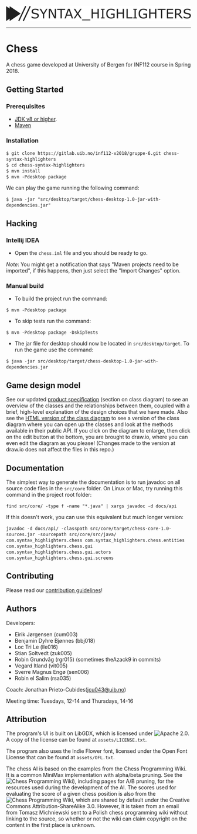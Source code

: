 ![Logo](assets/logo.png)

-----------------------------------------------------------------------------

# Chess

A chess game developed at University of Bergen for INF112
course in Spring 2018.

## Getting Started

### Prerequisites
 
- [JDK v8 or higher](http://www.oracle.com/technetwork/java/javase/downloads/jdk8-downloads-2133151.html).
- [Maven](https://maven.apache.org/download.cgi)

### Installation

```
$ git clone https://gitlab.uib.no/inf112-v2018/gruppe-6.git chess-syntax-highlighters
$ cd chess-syntax-highlighters
$ mvn install
$ mvn -Pdesktop package
```

We can play the game running the following command:

```
$ java -jar "src/desktop/target/chess-desktop-1.0-jar-with-dependencies.jar"
```


## Hacking 

### Intellij IDEA

- Open the `chess.iml` file and you should be ready to go.

*Note*: You might get a notification that says "Maven projects need to
be imported", if this happens, then just select the "Import Changes"
option.

### Manual build

- To build the project run the command:

```
$ mvn -Pdesktop package
```

- To skip tests run the command:

```
$ mvn -Pdesktop package -DskipTests
```

- The jar file for desktop should now be located in `src/desktop/target`. To run
the game use the command:

```
$ java -jar src/desktop/target/chess-desktop-1.0-jar-with-dependencies.jar
```

## Game design model

See our updated [product specification](/docs/product-spec/product-specification.pdf) (section on class diagram) to see an overview of the classes and the relationships between them, coupled with a brief, high-level explanation of the design choices that we have made. Also see the [HTML version of the class diagram](/docs/diagrams/classdiagram.html) to see a version of the class diagram where you can open up the classes and look at the methods available in their public API. If you click on the diagram to enlarge, then click on the edit button at the bottom, you are brought to draw.io, where you can even edit the diagram as you please! (Changes made to the version at draw.io does not affect the files in this repo.)

## Documentation

The simplest way to generate the documentation is to run javadoc on all source code files in the `src/core` folder. On Linux or Mac, try running this command in the project root folder:

```
find src/core/ -type f -name "*.java" | xargs javadoc -d docs/api
```

If this doesn't work, you can use this equivalent but much longer version:

```
javadoc -d docs/api/ -classpath src/core/target/chess-core-1.0-sources.jar -sourcepath src/core/src/java/ com.syntax_highlighters.chess com.syntax_highlighters.chess.entities com.syntax_highlighters.chess.gui com.syntax_highlighters.chess.gui.actors com.syntax_highlighters.chess.gui.screens
```

## Contributing

Please read our [contribution guidelines](CONTRIBUTING.md)!

## Authors

Developers:

- Eirik Jørgensen (cum003)
- Benjamin Dyhre Bjønnes  (bbj018)
- Loc Tri Le (lle016)
- Stian Soltvedt  (zuk005)
- Robin Grundvåg  (rgr015) (sometimes theAzack9 in commits)
- Vegard Itland (vit005)
- Sverre Magnus Engø  (sen006)
- Robin el Salim  (rsa035)

Coach: Jonathan Prieto-Cubides(jcu043@uib.no)

Meeting time: Tuesdays, 12-14 and Thursdays, 14-16

## Attribution

The program's UI is built on LibGDX, which is licensed under ![Apache 2.0](https://www.apache.org/licenses/LICENSE-2.0). A copy of the license can be found at `assets/LICENSE.txt`.

The program also uses the Indie Flower font, licensed under the Open Font License that can be found at `assets/OFL.txt`.

The chess AI is based on the examples from the Chess Programming Wiki. It is a common MiniMax implementation with alpha/beta pruning. See the ![Chess Programming Wiki](https://chessprogramming.wikispaces.com/Minimax)), including pages for A/B pruning, for the resources used during the development of the AI.
The scores used for evaluating the score of a given chess position is also from the ![Chess Programming Wiki](https://chessprogramming.wikispaces.com/Simplified+evaluation+function), which are shared by default under the Creative Commons Attribution-ShareAlike 3.0. However, it is taken from an email from Tomasz Michniewski sent to a Polish chess programming wiki without linking to the source, so whether or not the wiki can claim copyright on the content in the first place is unknown.
